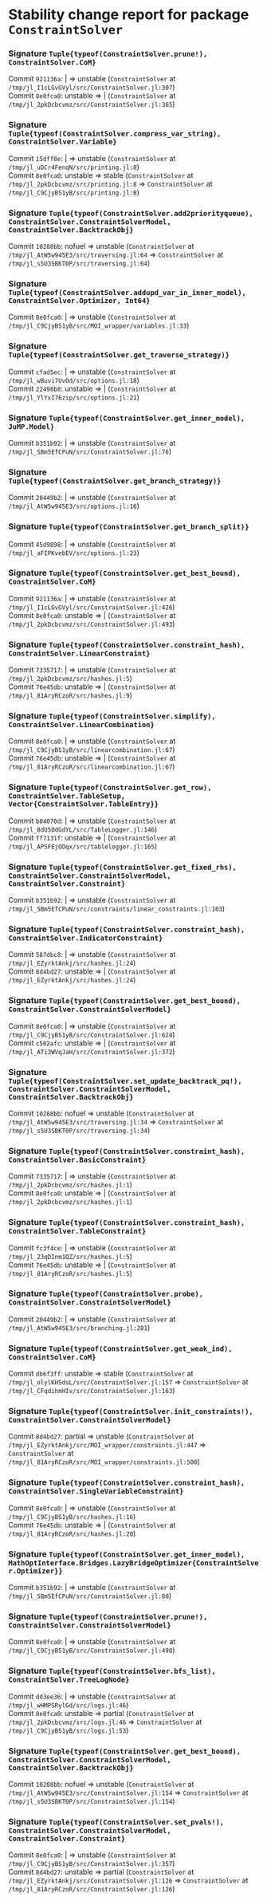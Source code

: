 # Stability change report for package `ConstraintSolver`

### Signature `Tuple{typeof(ConstraintSolver.prune!), ConstraintSolver.CoM}`

Commit `921136a`: | => unstable (`ConstraintSolver` at `/tmp/jl_I1cLGvGVyl/src/ConstraintSolver.jl:307`)  
Commit `8e0fca0`: unstable => | (`ConstraintSolver` at `/tmp/jl_2pkDcbcvmz/src/ConstraintSolver.jl:365`)  

### Signature `Tuple{typeof(ConstraintSolver.compress_var_string), ConstraintSolver.Variable}`

Commit `15dff8e`: | => unstable (`ConstraintSolver` at `/tmp/jl_uDCr4FenqN/src/printing.jl:8`)  
Commit `8e0fca0`: unstable => stable (`ConstraintSolver` at `/tmp/jl_2pkDcbcvmz/src/printing.jl:8` => `ConstraintSolver` at `/tmp/jl_C9CjyBS1yB/src/printing.jl:8`)  

### Signature `Tuple{typeof(ConstraintSolver.add2priorityqueue), ConstraintSolver.ConstraintSolverModel, ConstraintSolver.BacktrackObj}`

Commit `10288bb`: nofuel => unstable (`ConstraintSolver` at `/tmp/jl_AtW5w945E3/src/traversing.jl:64` => `ConstraintSolver` at `/tmp/jl_s5U3SBKT0P/src/traversing.jl:64`)  

### Signature `Tuple{typeof(ConstraintSolver.addupd_var_in_inner_model), ConstraintSolver.Optimizer, Int64}`

Commit `8e0fca0`: | => unstable (`ConstraintSolver` at `/tmp/jl_C9CjyBS1yB/src/MOI_wrapper/variables.jl:33`)  

### Signature `Tuple{typeof(ConstraintSolver.get_traverse_strategy)}`

Commit `cfad5ec`: | => unstable (`ConstraintSolver` at `/tmp/jl_wBuvi7UvOd/src/options.jl:18`)  
Commit `22498b8`: unstable => | (`ConstraintSolver` at `/tmp/jl_YlYxI76zip/src/options.jl:21`)  

### Signature `Tuple{typeof(ConstraintSolver.get_inner_model), JuMP.Model}`

Commit `b351b92`: | => unstable (`ConstraintSolver` at `/tmp/jl_SBm5EfCPuN/src/ConstraintSolver.jl:76`)  

### Signature `Tuple{typeof(ConstraintSolver.get_branch_strategy)}`

Commit `20449b2`: | => unstable (`ConstraintSolver` at `/tmp/jl_AtW5w945E3/src/options.jl:16`)  

### Signature `Tuple{typeof(ConstraintSolver.get_branch_split)}`

Commit `45d9898`: | => unstable (`ConstraintSolver` at `/tmp/jl_aFIPKvebEV/src/options.jl:23`)  

### Signature `Tuple{typeof(ConstraintSolver.get_best_bound), ConstraintSolver.CoM}`

Commit `921136a`: | => unstable (`ConstraintSolver` at `/tmp/jl_I1cLGvGVyl/src/ConstraintSolver.jl:426`)  
Commit `8e0fca0`: unstable => | (`ConstraintSolver` at `/tmp/jl_2pkDcbcvmz/src/ConstraintSolver.jl:493`)  

### Signature `Tuple{typeof(ConstraintSolver.constraint_hash), ConstraintSolver.LinearConstraint}`

Commit `7335717`: | => unstable (`ConstraintSolver` at `/tmp/jl_2pkDcbcvmz/src/hashes.jl:5`)  
Commit `76e45db`: unstable => | (`ConstraintSolver` at `/tmp/jl_81AryRCzoR/src/hashes.jl:9`)  

### Signature `Tuple{typeof(ConstraintSolver.simplify), ConstraintSolver.LinearCombination}`

Commit `8e0fca0`: | => unstable (`ConstraintSolver` at `/tmp/jl_C9CjyBS1yB/src/linearcombination.jl:67`)  
Commit `76e45db`: unstable => | (`ConstraintSolver` at `/tmp/jl_81AryRCzoR/src/linearcombination.jl:67`)  

### Signature `Tuple{typeof(ConstraintSolver.get_row), ConstraintSolver.TableSetup, Vector{ConstraintSolver.TableEntry}}`

Commit `b04070d`: | => unstable (`ConstraintSolver` at `/tmp/jl_8dU5OdGdYL/src/TableLogger.jl:146`)  
Commit `ff7131f`: unstable => | (`ConstraintSolver` at `/tmp/jl_APSFEjODqx/src/tablelogger.jl:165`)  

### Signature `Tuple{typeof(ConstraintSolver.get_fixed_rhs), ConstraintSolver.ConstraintSolverModel, ConstraintSolver.Constraint}`

Commit `b351b92`: | => unstable (`ConstraintSolver` at `/tmp/jl_SBm5EfCPuN/src/constraints/linear_constraints.jl:103`)  

### Signature `Tuple{typeof(ConstraintSolver.constraint_hash), ConstraintSolver.IndicatorConstraint}`

Commit `587dbc8`: | => unstable (`ConstraintSolver` at `/tmp/jl_EZyrktAnkj/src/hashes.jl:24`)  
Commit `8d4bd27`: unstable => | (`ConstraintSolver` at `/tmp/jl_EZyrktAnkj/src/hashes.jl:24`)  

### Signature `Tuple{typeof(ConstraintSolver.get_best_bound), ConstraintSolver.ConstraintSolverModel}`

Commit `8e0fca0`: | => unstable (`ConstraintSolver` at `/tmp/jl_C9CjyBS1yB/src/ConstraintSolver.jl:624`)  
Commit `c502afc`: unstable => | (`ConstraintSolver` at `/tmp/jl_ATi3WVqJaH/src/ConstraintSolver.jl:372`)  

### Signature `Tuple{typeof(ConstraintSolver.set_update_backtrack_pq!), ConstraintSolver.ConstraintSolverModel, ConstraintSolver.BacktrackObj}`

Commit `10288bb`: nofuel => unstable (`ConstraintSolver` at `/tmp/jl_AtW5w945E3/src/traversing.jl:34` => `ConstraintSolver` at `/tmp/jl_s5U3SBKT0P/src/traversing.jl:34`)  

### Signature `Tuple{typeof(ConstraintSolver.constraint_hash), ConstraintSolver.BasicConstraint}`

Commit `7335717`: | => unstable (`ConstraintSolver` at `/tmp/jl_2pkDcbcvmz/src/hashes.jl:1`)  
Commit `8e0fca0`: unstable => | (`ConstraintSolver` at `/tmp/jl_2pkDcbcvmz/src/hashes.jl:1`)  

### Signature `Tuple{typeof(ConstraintSolver.constraint_hash), ConstraintSolver.TableConstraint}`

Commit `fc3f4ce`: | => unstable (`ConstraintSolver` at `/tmp/jl_23qDInm1QZ/src/hashes.jl:5`)  
Commit `76e45db`: unstable => | (`ConstraintSolver` at `/tmp/jl_81AryRCzoR/src/hashes.jl:5`)  

### Signature `Tuple{typeof(ConstraintSolver.probe), ConstraintSolver.ConstraintSolverModel}`

Commit `20449b2`: | => unstable (`ConstraintSolver` at `/tmp/jl_AtW5w945E3/src/branching.jl:281`)  

### Signature `Tuple{typeof(ConstraintSolver.get_weak_ind), ConstraintSolver.CoM}`

Commit `db6f3ff`: unstable => stable (`ConstraintSolver` at `/tmp/jl_olylKHSdsL/src/ConstraintSolver.jl:157` => `ConstraintSolver` at `/tmp/jl_CFqdihmHIv/src/ConstraintSolver.jl:163`)  

### Signature `Tuple{typeof(ConstraintSolver.init_constraints!), ConstraintSolver.ConstraintSolverModel}`

Commit `8d4bd27`: partial => unstable (`ConstraintSolver` at `/tmp/jl_EZyrktAnkj/src/MOI_wrapper/constraints.jl:447` => `ConstraintSolver` at `/tmp/jl_81AryRCzoR/src/MOI_wrapper/constraints.jl:500`)  

### Signature `Tuple{typeof(ConstraintSolver.constraint_hash), ConstraintSolver.SingleVariableConstraint}`

Commit `8e0fca0`: | => unstable (`ConstraintSolver` at `/tmp/jl_C9CjyBS1yB/src/hashes.jl:16`)  
Commit `76e45db`: unstable => | (`ConstraintSolver` at `/tmp/jl_81AryRCzoR/src/hashes.jl:20`)  

### Signature `Tuple{typeof(ConstraintSolver.get_inner_model), MathOptInterface.Bridges.LazyBridgeOptimizer{ConstraintSolver.Optimizer}}`

Commit `b351b92`: | => unstable (`ConstraintSolver` at `/tmp/jl_SBm5EfCPuN/src/ConstraintSolver.jl:80`)  

### Signature `Tuple{typeof(ConstraintSolver.prune!), ConstraintSolver.ConstraintSolverModel}`

Commit `8e0fca0`: | => unstable (`ConstraintSolver` at `/tmp/jl_C9CjyBS1yB/src/ConstraintSolver.jl:498`)  

### Signature `Tuple{typeof(ConstraintSolver.bfs_list), ConstraintSolver.TreeLogNode}`

Commit `dd3ee36`: | => unstable (`ConstraintSolver` at `/tmp/jl_wHMPSRylGd/src/logs.jl:46`)  
Commit `8e0fca0`: unstable => partial (`ConstraintSolver` at `/tmp/jl_2pkDcbcvmz/src/logs.jl:46` => `ConstraintSolver` at `/tmp/jl_C9CjyBS1yB/src/logs.jl:53`)  

### Signature `Tuple{typeof(ConstraintSolver.get_best_bound), ConstraintSolver.ConstraintSolverModel, ConstraintSolver.BacktrackObj}`

Commit `10288bb`: nofuel => unstable (`ConstraintSolver` at `/tmp/jl_AtW5w945E3/src/ConstraintSolver.jl:154` => `ConstraintSolver` at `/tmp/jl_s5U3SBKT0P/src/ConstraintSolver.jl:154`)  

### Signature `Tuple{typeof(ConstraintSolver.set_pvals!), ConstraintSolver.ConstraintSolverModel, ConstraintSolver.Constraint}`

Commit `8e0fca0`: | => unstable (`ConstraintSolver` at `/tmp/jl_C9CjyBS1yB/src/ConstraintSolver.jl:357`)  
Commit `8d4bd27`: unstable => partial (`ConstraintSolver` at `/tmp/jl_EZyrktAnkj/src/ConstraintSolver.jl:126` => `ConstraintSolver` at `/tmp/jl_81AryRCzoR/src/ConstraintSolver.jl:126`)  


